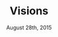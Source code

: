 ---
layout: post
title: "Visions"
date: August 28th, 2015
score: 2
category: 
- movie
- Thriller
- Horror
actors: 
- Anson Mount
- Jim Parsons
- Isla Fisher
actorsImages: 
- http://image.tmdb.org/t/p/w300/x7wZITQ3UZihjm7BVDbN63kUv6Q.jpg
- http://image.tmdb.org/t/p/w300/3EdsBXcwZFX2Txjl4uLhLgTU8SK.jpg
- http://image.tmdb.org/t/p/w300/15aRHYLwt9xJWv8PCcxV7ylc4qZ.jpg
overview: After moving to a vineyard with her family, a pregnant woman experiences horrifying visions.
poster: http://image.tmdb.org/t/p/w500/wL7Wg0pARqzzlxAlBgKagEYoLXI.jpg/
backdrop: http://image.tmdb.org/t/p/original/g0oJcym9RtRgY2OrIGqKdrltxZC.jpg
---